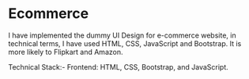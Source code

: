 # Ecommerce
I have implemented the dummy UI Design for e-commerce website, in technical terms, I have used
HTML, CSS, JavaScript and Bootstrap. It is more likely to Flipkart and Amazon.  

Technical Stack:-
Frontend: HTML, CSS, Bootstrap, and JavaScript.
